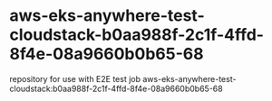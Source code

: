 # aws-eks-anywhere-test-cloudstack-b0aa988f-2c1f-4ffd-8f4e-08a9660b0b65-68
repository for use with E2E test job aws-eks-anywhere-test-cloudstack:b0aa988f-2c1f-4ffd-8f4e-08a9660b0b65-68
